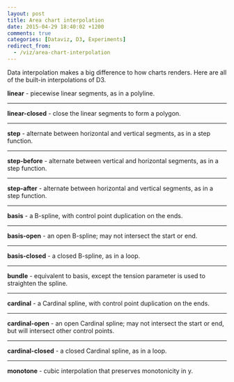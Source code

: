 ```yaml
---
layout: post
title: Area chart interpolation
date: 2015-04-29 18:40:02 +1200
comments: true
categories: [Dataviz, D3, Experiments]
redirect_from:
  - /viz/area-chart-interpolation
---
```


Data interpolation makes a big difference to how charts renders. Here are all of the built-in interpolations of D3.

<!-- more -->

<style>
.area {
    fill: tomato;
    stroke-width: 0;
}

.viz svg {
    background: hsl(181, 100%, 94%);
}

.line {
    stroke: crimson;
    stroke-width: 2px;
}
</style>

<div id="linear" class="viz"></div>

**linear** - piecewise linear segments, as in a polyline.

---

<div id="linear-closed" class="viz"></div>

**linear-closed** - close the linear segments to form a polygon.

---

<div id="step" class="viz"></div>

**step** - alternate between horizontal and vertical segments, as in a step function.

---

<div id="step-before" class="viz"></div>

**step-before** - alternate between vertical and horizontal segments, as in a step function.

---

<div id="step-after" class="viz"></div>

**step-after** - alternate between horizontal and vertical segments, as in a step function.

---

<div id="basis" class="viz"></div>

**basis** - a B-spline, with control point duplication on the ends.

---

<div id="basis-open" class="viz"></div>

**basis-open** - an open B-spline; may not intersect the start or end.

---

<div id="basis-closed" class="viz"></div>

**basis-closed** - a closed B-spline, as in a loop.

---

<div id="bundle" class="viz"></div>

**bundle** - equivalent to basis, except the tension parameter is used to straighten the spline.

---

<div id="cardinal" class="viz"></div>

**cardinal** - a Cardinal spline, with control point duplication on the ends.

---

<div id="cardinal-open" class="viz"></div>

**cardinal-open** - an open Cardinal spline; may not intersect the start or end, but will intersect other control points.

---

<div id="cardinal-closed" class="viz"></div>

**cardinal-closed** - a closed Cardinal spline, as in a loop.

---

<div id="monotone" class="viz"></div>

**monotone** - cubic interpolation that preserves monotonicity in y.

<script src="/assets/data/d3.min.js"></script>

<script src="/assets/data/area-chart-interpolation/script.js"></script>
